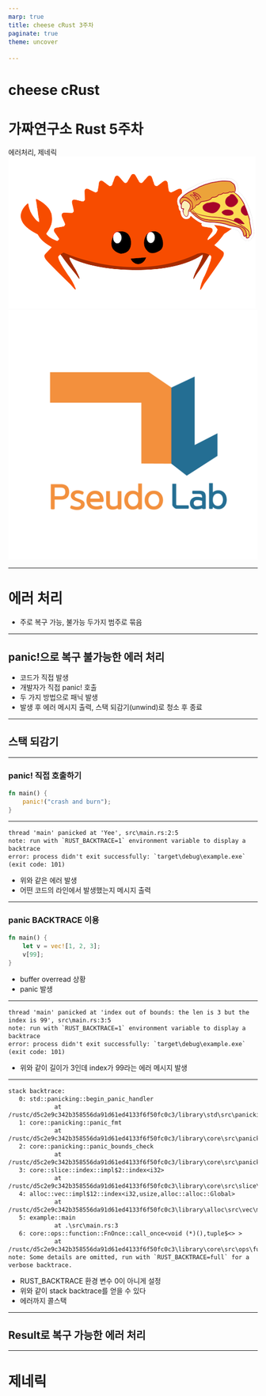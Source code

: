 ```yaml
---
marp: true
title: cheese cRust 3주차
paginate: true
theme: uncover

---
```

<style>
{
    font-size: 30px
}
</style>

# **cheese cRust** 
# 가짜연구소 Rust 5주차
에러처리, 제네릭
![height:300px](../images/study_logo.png) ![height:300px](../images/pseudo_lab_logo.jpg)

---

# 에러 처리
- 주로 복구 가능, 불가능 두가지 범주로 묶음

---

## panic!으로 복구 불가능한 에러 처리

- 코드가 직접 발생
- 개발자가 직접 panic! 호출
- 두 가지 방법으로 패닉 발생
- 발생 후 에러 메시지 출력, 스택 되감기(unwind)로 청소 후 종료

---

## 스택 되감기 

---

### panic! 직접 호출하기

```rust
fn main() {
    panic!("crash and burn");
}
```

---

```
thread 'main' panicked at 'Yee', src\main.rs:2:5
note: run with `RUST_BACKTRACE=1` environment variable to display a backtrace
error: process didn't exit successfully: `target\debug\example.exe` (exit code: 101)
```

- 위와 같은 에러 발생
- 어떤 코드의 라인에서 발생했는지 메시지 출력

---

### panic BACKTRACE 이용

```rust
fn main() {
    let v = vec![1, 2, 3];
    v[99];
}
```

- buffer overread 상황
- panic 발생

---

```
thread 'main' panicked at 'index out of bounds: the len is 3 but the index is 99', src\main.rs:3:5
note: run with `RUST_BACKTRACE=1` environment variable to display a backtrace
error: process didn't exit successfully: `target\debug\example.exe` (exit code: 101)
```

- 위와 같이 길이가 3인데 index가 99라는 에러 메시지 발생

---

```
stack backtrace:
   0: std::panicking::begin_panic_handler
             at /rustc/d5c2e9c342b358556da91d61ed4133f6f50fc0c3/library\std\src\panicking.rs:593 
   1: core::panicking::panic_fmt
             at /rustc/d5c2e9c342b358556da91d61ed4133f6f50fc0c3/library\core\src\panicking.rs:67 
   2: core::panicking::panic_bounds_check
             at /rustc/d5c2e9c342b358556da91d61ed4133f6f50fc0c3/library\core\src\panicking.rs:162
   3: core::slice::index::impl$2::index<i32>
             at /rustc/d5c2e9c342b358556da91d61ed4133f6f50fc0c3\library\core\src\slice\index.rs:261
   4: alloc::vec::impl$12::index<i32,usize,alloc::alloc::Global>
             at /rustc/d5c2e9c342b358556da91d61ed4133f6f50fc0c3\library\alloc\src\vec\mod.rs:2675
   5: example::main
             at .\src\main.rs:3
   6: core::ops::function::FnOnce::call_once<void (*)(),tuple$<> >
             at /rustc/d5c2e9c342b358556da91d61ed4133f6f50fc0c3\library\core\src\ops\function.rs:250
note: Some details are omitted, run with `RUST_BACKTRACE=full` for a verbose backtrace.
```
- RUST_BACKTRACE 환경 변수 0이 아니게 설정
- 위와 같이 stack backtrace를 얻을 수 있다
- 에러까지 콜스택

---

## Result로 복구 가능한 에러 처리

---

# 제네릭

